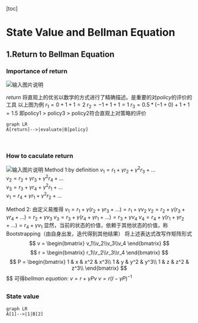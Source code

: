 [toc]
# State Value and Bellman Equation
## 1.Return to Bellman Equation

###  Importance of return 
![输入图片说明](/imgs/2024-02-20/ZRnmNkeoURB8U9SX.png)

$return$ 将直观上的优劣以数学的方式进行了精确描述。是重要的对$policy$的评价的工具
以上图为例
$r_1 = 0 + 1 + 1 = 2$
$r_2 = -1 + 1 + 1 = 1$
$r_3 = 0.5*(-1 + 0) + 1 + 1 = 1.5$
即policy1 > policy3 > policy2符合直观上对策略的评价
```mermaid
graph LR
A[return]-->|evaluate|B[policy]
```
&emsp;
&emsp;

### How to caculate return
![输入图片说明](/imgs/2024-02-15/1OJoPe2oGC0ZZBsr.png)
Method 1:by definition
$v_1 = r_1 + \gamma r_2 +\gamma ^2 r_3 + ...$  
$v_2 = r_2 + \gamma r_3 +\gamma ^2 r_4 + ...$  
$v_3 = r_3 + \gamma r_4 +\gamma ^2 r_1 + ...$  
$v_1 = r_4 + \gamma r_1 +\gamma ^2 r_2 + ...$  

Method 2:
由定义易推得
$v_1 = r_1 +\gamma (r_2 +\gamma  r_3 + ...)= r_1 + \gamma v_2$ 
$v_2 = r_2 +\gamma (r_3 +\gamma  r_4 + ...)= r_2 + \gamma v_3$ 
$v_3 = r_3 +\gamma (r_4 +\gamma  r_1 + ...)= r_3 + \gamma v_4$ 
$v_4 = r_4 +\gamma (r_1 +\gamma  r_2 + ...)= r_4 + \gamma v_1$ 
显然，当前的状态的价值，依赖于其他状态的价值，称Bootstrapping（由自身出发，迭代得到其他结果）
将上述表达式改写作矩阵形式
$$ v = 
\begin{bmatrix}
v_1\\v_2\\v_3\\v_4
\end{bmatrix}
$$
$$
r = 
\begin{bmatrix}
r_1\\r_2\\r_3\\r_4
\end{bmatrix}
$$
$$
 P = 
\begin{bmatrix} 
1 & x & x^2 & x^3\\ 
1 & y & y^2 & y^3\\ 
1 & z & z^2 & z^3\\ 
\end{bmatrix} 
$$
$$
可得*bellman equation:*
$v = r + \gamma Pv$
$v= r(I-\gamma P)^{-1}$
## 
### State value

```mermaid
graph LR
A[1]-->|1|B[2]
```


